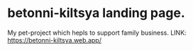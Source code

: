 # betonni-kiltsya landing page.
My pet-project which hepls to support family business.
LINK: https://betonni-kiltsya.web.app/

